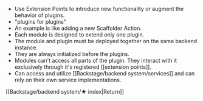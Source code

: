 - Use Extension Points to introduce new functionality or augment the behavior of plugins.
- "plugins for plugins"
- An example is like adding a new Scaffolder Action.
- Each module is designed to extend only one plugin.
- The module and plugin must be deployed together on the same backend instance.
- They are always initialized before the plugins.
- Modules can't access all parts of the plugin. They interact with it exclusively through it's registered [[extension points]].
- Can access and utilize [[Backstage/backend system/services]] and can rely on their own service implementations.

[[Backstage/backend system/★ index|Return]]